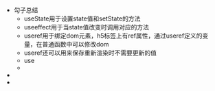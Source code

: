 - 勾子总结
	- useState用于设置state值和setState的方法
	- useeffect用于当state值改变时调用对应的方法
	- useref用于绑定dom元素，h5标签上有ref属性，通过useref定义的变量，在普通函数中可以修改dom
	- useref还可以用来保存重新渲染时不需要更新的值
	- use
	-
-
-